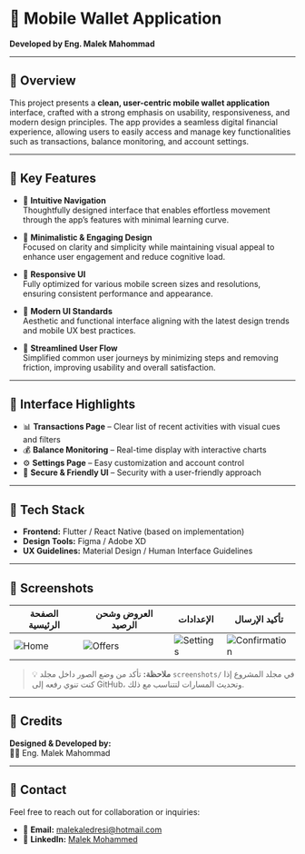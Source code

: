 # 💼 Mobile Wallet Application
**Developed by Eng. Malek Mahommad**

---

## 🧩 Overview
This project presents a **clean, user-centric mobile wallet application** interface, crafted with a strong emphasis on usability, responsiveness, and modern design principles. The app provides a seamless digital financial experience, allowing users to easily access and manage key functionalities such as transactions, balance monitoring, and account settings.

---

## 🎯 Key Features

- 🔹 **Intuitive Navigation**  
  Thoughtfully designed interface that enables effortless movement through the app’s features with minimal learning curve.

- 🔹 **Minimalistic & Engaging Design**  
  Focused on clarity and simplicity while maintaining visual appeal to enhance user engagement and reduce cognitive load.

- 🔹 **Responsive UI**  
  Fully optimized for various mobile screen sizes and resolutions, ensuring consistent performance and appearance.

- 🔹 **Modern UI Standards**  
  Aesthetic and functional interface aligning with the latest design trends and mobile UX best practices.

- 🔹 **Streamlined User Flow**  
  Simplified common user journeys by minimizing steps and removing friction, improving usability and overall satisfaction.

---

## 📱 Interface Highlights

- 📊 **Transactions Page** – Clear list of recent activities with visual cues and filters  
- 💰 **Balance Monitoring** – Real-time display with interactive charts  
- ⚙️ **Settings Page** – Easy customization and account control  
- 🔐 **Secure & Friendly UI** – Security with a user-friendly approach

---

## 🔧 Tech Stack

- **Frontend:** Flutter / React Native (based on implementation)  
- **Design Tools:** Figma / Adobe XD  
- **UX Guidelines:** Material Design / Human Interface Guidelines

---

## 📸 Screenshots

| الصفحة الرئيسية | العروض وشحن الرصيد | الإعدادات | تأكيد الإرسال |
|------------------|----------------------|-------------|------------------|
| ![Home](../mnt/data/Screenshot_20250628_174005.png) | ![Offers](../mnt/data/Screenshot_20250628_174019.png) | ![Settings](../mnt/data/Screenshot_20250628_174221.png) | ![Confirmation](../mnt/data/Screenshot_20250628_175229.png) |

> 💡 **ملاحظة:** تأكد من وضع الصور داخل مجلد `screenshots/` في مجلد المشروع إذا كنت تنوي رفعه إلى GitHub، وتحديث المسارات لتتناسب مع ذلك.

---

## 🙌 Credits  
**Designed & Developed by:**  
👨‍💻 Eng. Malek Mahommad

---

## 📩 Contact  
Feel free to reach out for collaboration or inquiries:

- 📧 **Email:** malekaledresi@hotmail.com  
- 🔗 **LinkedIn:** [Malek Mohammed](https://www.linkedin.com/in/malek-mohammed-0a487720b)
